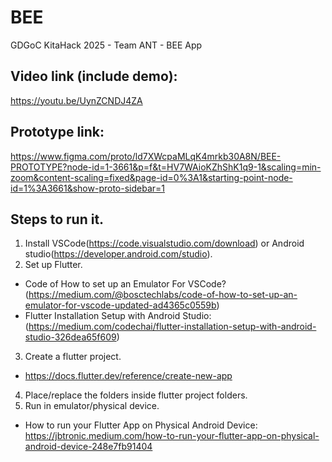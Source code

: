 # BEE
 GDGoC KitaHack 2025 - Team ANT - BEE App

 ## Video link (include demo):
 https://youtu.be/UynZCNDJ4ZA

 ## Prototype link:
https://www.figma.com/proto/ld7XWcpaMLqK4mrkb30A8N/BEE-PROTOTYPE?node-id=1-3661&p=f&t=HV7WAioKZhShK1q9-1&scaling=min-zoom&content-scaling=fixed&page-id=0%3A1&starting-point-node-id=1%3A3661&show-proto-sidebar=1

## Steps to run it.
1. Install VSCode(https://code.visualstudio.com/download) or Android studio(https://developer.android.com/studio).  
2. Set up Flutter. 
 - Code of How to set up an Emulator For VSCode? (https://medium.com/@bosctechlabs/code-of-how-to-set-up-an-emulator-for-vscode-updated-ad4365c0559b)
 - Flutter Installation Setup with Android Studio: (https://medium.com/codechai/flutter-installation-setup-with-android-studio-326dea65f609)
3. Create a flutter project.
  - https://docs.flutter.dev/reference/create-new-app
4. Place/replace the folders inside flutter project folders.
5. Run in emulator/physical device.
 - How to run your Flutter App on Physical Android Device: https://jbtronic.medium.com/how-to-run-your-flutter-app-on-physical-android-device-248e7fb91404
